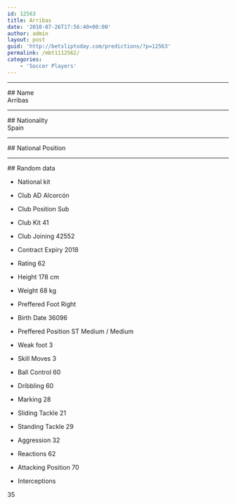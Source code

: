 ```yaml
---
id: 12563
title: Arribas
date: '2010-07-26T17:56:40+00:00'
author: admin
layout: post
guid: 'http://betsliptoday.com/predictions/?p=12563'
permalink: /mbt1112562/
categories:
    - 'Soccer Players'
---
```


- - - - - -

\## Name  
 Arribas

- - - - - -

\## Nationality  
 Spain

- - - - - -

\## National Position

- - - - - -

\## Random data

- National kit
- Club
 AD Alcorcón

- Club Position
 Sub

- Club Kit
 41

- Club Joining
 42552

- Contract Expiry
 2018

- Rating
 62

- Height
 178 cm

- Weight
 68 kg

- Preffered Foot
 Right

- Birth Date
 36096

- Preffered Position
 ST Medium / Medium

- Weak foot
 3

- Skill Moves
 3

- Ball Control
 60

- Dribbling
 60

- Marking
 28

- Sliding Tackle
 21

- Standing Tackle
 29

- Aggression
 32

- Reactions
 62

- Attacking Position
 70

- Interceptions

 35